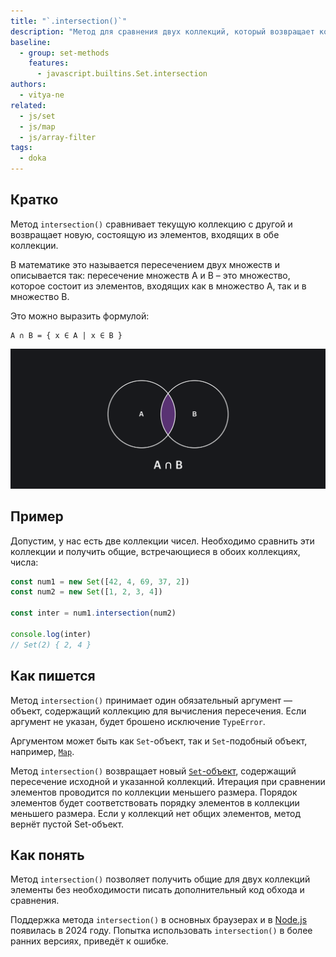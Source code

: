 ```yaml
---
title: "`.intersection()`"
description: "Метод для сравнения двух коллекций, который возвращает коллекцию общих элементов."
baseline:
  - group: set-methods
    features:
      - javascript.builtins.Set.intersection
authors:
  - vitya-ne
related:
  - js/set
  - js/map
  - js/array-filter
tags:
  - doka
---
```


## Кратко

Метод `intersection()` сравнивает текущую коллекцию с другой и возвращает новую, состоящую из элементов, входящих в обе коллекции.

В математике это называется пересечением двух множеств и описывается так: пересечение множеств A и B – это множество, которое состоит из элементов, входящих как в множество А, так и в множество B.

Это можно выразить формулой:

```
A ∩ B = { x ∈ A | x ∈ B }
```

![Пересечение двух множеств](images/set-intersection.png)

## Пример

Допустим, у нас есть две коллекции чисел. Необходимо сравнить эти коллекции и получить общие, встречающиеся в обоих коллекциях, числа:

```js
const num1 = new Set([42, 4, 69, 37, 2])
const num2 = new Set([1, 2, 3, 4])

const inter = num1.intersection(num2)

console.log(inter)
// Set(2) { 2, 4 }
```

## Как пишется

Метод `intersection()` принимает один обязательный аргумент — объект, содержащий коллекцию для вычисления пересечения. Если аргумент не указан, будет брошено исключение `TypeError`.

Аргументом может быть как `Set`-объект, так и `Set`-подобный объект, например, [`Map`](/js/map/).

Метод `intersection()` возвращает новый [`Set`-объект](/js/set/), содержащий пересечение исходной и указанной коллекций. Итерация при сравнении элементов проводится по коллекции меньшего размера. Порядок элементов будет соответствовать порядку элементов в коллекции меньшего размера. Если у коллекций нет общих элементов, метод вернёт пустой Set-объект.

## Как понять

Метод `intersection()` позволяет получить общие для двух коллекций элементы без необходимости писать дополнительный код обхода и сравнения.

Поддержка метода `intersection()` в основных браузерах и в [Node.js](/tools/nodejs/) появилась в 2024 году. Попытка использовать `intersection()` в более ранних версиях, приведёт к ошибке.

